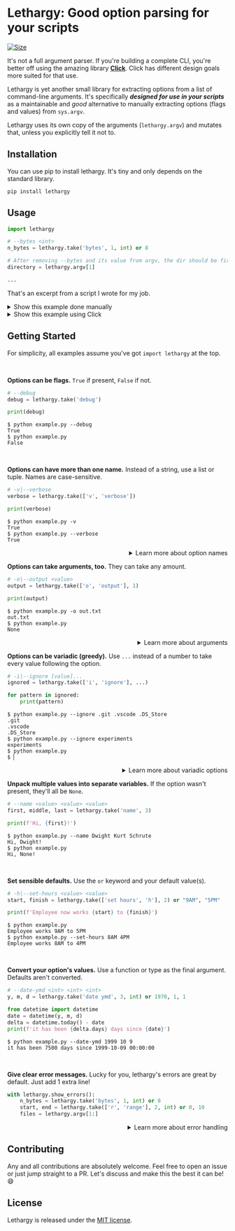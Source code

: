# Lethargy: Good option parsing for your scripts

[![Size]][Size URL]

[Size]: https://img.shields.io/badge/size-14%20kB-blue
[Size URL]: https://github.com/SeparateRecords/lethargy/tree/master/lethargy
<!-- Size correct as at e4db57f (March 16, 2020) -->

It's not a full argument parser. If you're building a complete CLI, you're better off using the amazing library **[Click]**. Click has different design goals more suited for that use.

Lethargy is yet another small library for extracting options from a list of command-line arguments. It's specifically **_designed for use in your scripts_** as a maintainable and _good_ alternative to manually extracting options (flags and values) from `sys.argv`.

Lethargy uses its own copy of the arguments (`lethargy.argv`) and mutates that, unless you explicitly tell it not to.

[Click]: https://click.palletsprojects.com/en/7.x/

## Installation

You can use pip to install lethargy. It's tiny and only depends on the standard library.

```console
pip install lethargy
```

## Usage

```python
import lethargy

# --bytes <int>
n_bytes = lethargy.take('bytes', 1, int) or 8

# After removing --bytes and its value from argv, the dir should be first.
directory = lethargy.argv[1]

...
```

That's an excerpt from a script I wrote for my job.

<details>
<summary>Show this example done manually</summary>
<br>

Done manually, there's a lot of detail that's not relevant to the actual script.
* What happens if the option isn't present?
* What happens if it is but has no value?
* What about if that value isn't an int?
* How do you communicate what went wrong?

All these implementation details increase the maintenance and complexity. This shouldn't be handled by _you_.

```python
import sys

try:
    index = sys.argv.index("--bytes")
    try:
        n_bytes = int(sys.argv[index + 1])
    except IndexError:
        sys.exit(1)
    del sys.argv[index : index + 2]
except ValueError:
    n_bytes = 8

# After removing --bytes and its value from argv, the dir should be first.
directory = sys.argv[1]

...
```

<hr>
</details>

<details>
<summary>Show this example using Click</summary>
<br>

Click _forces you into a specific style_ that just isn't great for some scripts. It requires a lot of boilerplate, and while you get a lot for free from that, it's also more to maintain and detracts from the script's _actual_ logic.

```python
import click

@click.command()
@click.option('--bytes', default=8)
@click.argument('directory')
def cli(bytes, directory):
    ...

if __name__ == '__main__':
    cli()
```

<hr>
</details>

## Getting Started

For simplicity, all examples assume you've got `import lethargy` at the top.

<br>

**Options can be flags.** `True` if present, `False` if not.

```python
# --debug
debug = lethargy.take('debug')

print(debug)
```

```console
$ python example.py --debug
True
$ python example.py
False
```

<br>

**Options can have more than one name.** Instead of a string, use a list or tuple. Names are case-sensitive.

```python
# -v|--verbose
verbose = lethargy.take(['v', 'verbose'])

print(verbose)
```

```console
$ python example.py -v
True
$ python example.py --verbose
True
```

<details>
<summary align="right">Learn more about option names</summary>
<br>

Option names are automatically generated. `"use headers"` becomes `--use-headers`, and `"I"` becomes `-I`.

If you provide an explicit name (starting with a non-alphanumeric character, such as `-`, `/` or `+`), the name is stripped and treated as literal.

```python
# -Enable
enabled = lethargy.take('-Enable')
print(enabled)
```

```console
$ python example.py -Enable
True
$ python example.py
False
```

Names are _always_ case sensitive. `-Enable` **≠** `-enable`

```console
$ python example.py -enable
False
```

<hr>
</details>

**Options can take arguments, too.** They can take any amount.

```python
# -o|--output <value>
output = lethargy.take(['o', 'output'], 1)

print(output)
```

```console
$ python example.py -o out.txt
out.txt
$ python example.py
None
```

<details>
<summary align="right">Learn more about arguments</summary>
<br>

If there are fewer values for the option than the number given, `lethargy.ArgsError` will be raised.

```console
$ python example.py --output
Traceback (most recent call last):
  [...]
lethargy.errors.ArgsError: expected 1 argument for '-o|--output <value>', found none
```

<hr>
</details>

**Options can be variadic (greedy).** Use `...` instead of a number to take every value following the option.

```python
# -i|--ignore [value]...
ignored = lethargy.take(['i', 'ignore'], ...)

for pattern in ignored:
    print(pattern)
```

```console
$ python example.py --ignore .git .vscode .DS_Store
.git
.vscode
.DS_Store
$ python example.py --ignore experiments
experiments
$ python example.py
$ ▏
```

<details>
<summary align="right">Learn more about variadic options</summary>
<br>

Because variadic options will take every argument, including values that look like other options, you should try and take these last (_after_ taking the fixed-count options).

```console
$ python example.py --ignore "*.pyc" --exceptions some.pyc
*.pyc
--exceptions
some.pyc
```

<hr>
</details>

**Unpack multiple values into separate variables.** If the option wasn't present, they'll all be `None`.

```python
# --name <value> <value> <value>
first, middle, last = lethargy.take('name', 3)

print(f'Hi, {first}!')
```

```console
$ python example.py --name Dwight Kurt Schrute
Hi, Dwight!
$ python example.py
Hi, None!
```

<br>

**Set sensible defaults.** Use the `or` keyword and your default value(s).

```python
# -h|--set-hours <value> <value>
start, finish = lethargy.take(['set hours', 'h'], 2) or "9AM", "5PM"

print(f'Employee now works {start} to {finish}')
```

```console
$ python example.py
Employee works 9AM to 5PM
$ python example.py --set-hours 8AM 4PM
Employee works 8AM to 4PM
```

<br>

**Convert your option's values.** Use a function or type as the final argument. Defaults aren't converted.

```python
# --date-ymd <int> <int> <int>
y, m, d = lethargy.take('date ymd', 3, int) or 1970, 1, 1

from datetime import datetime
date = datetime(y, m, d)
delta = datetime.today() - date
print(f'it has been {delta.days} days since {date}')
```

```console
$ python example.py --date-ymd 1999 10 9
it has been 7500 days since 1999-10-09 00:00:00
```

<br>

**Give clear error messages.** Lucky for you, lethargy's errors are great by default. Just add 1 extra line!

```python
with lethargy.show_errors():
    n_bytes = lethargy.take('bytes', 1, int) or 8
    start, end = lethargy.take(['r', 'range'], 2, int) or 0, 10
    files = lethargy.argv[1:]
```

<details>
<summary align="right">Learn more about error handling</summary>
<br>

Lethargy provides two context managers for easy error handling. These share similar behaviour, but are separate to make the intent more clear.

> <i>with</i> <code><i>lethargy.</i><b>show_errors()</b></code>

Shows any errors in option parsing to the user and exits with code 1.

> <i>with</i> <code><i>lethargy.</i><b>fail_on(</b><i>*errors</i><b>)</b></code>

Fails on the first raise of one of the given errors, printing it to stderr and exiting with code 1.

These context managers can be used together. Here's the example from [Usage](#usage), but with just 1 extra line for better error handling.

```python
with lethargy.show_errors(), lethargy.fail_on(IndexError, ValueError):
    n_bytes = lethargy.take('bytes', 1, int) or 8
    directory = lethargy.argv[1]
```

<hr>
</details>

## Contributing

Any and all contributions are absolutely welcome. Feel free to open an issue or just jump straight to a PR. Let's discuss and make this the best it can be! 😄

## License

Lethargy is released under the [MIT license](https://github.com/SeparateRecords/lethargy/blob/master/LICENSE).
